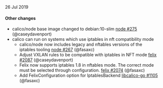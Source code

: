 26 Jul 2019

#### Other changes

 - calico/node base image changed to debian:10-slim [node #275](https://github.com/projectcalico/node/pull/275) (@caseydavenport)
 - calico can run on systems which use iptables in nft compatibility mode
     - calico/node now includes legacy and nftables versions of the iptables tooling [node #267](https://github.com/projectcalico/node/pull/267) (@fasaxc)
     - Adjust VXLAN rules to be compatible with iptables in NFT mode [felix #2087](https://github.com/projectcalico/felix/pull/2087) (@caseydavenport)
     - Felix now supports iptables 1.8 in nftables mode.  The correct mode must be selected through configuration. [felix #2074](https://github.com/projectcalico/felix/pull/2074) (@fasaxc)
     - Add FelixConfiguration option for IptablesBackend [libcalico-go #1105](https://github.com/projectcalico/libcalico-go/pull/1105) (@fasaxc)
